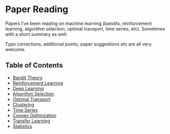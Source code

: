 # Paper Reading
Papers I've been reading on machine learning (bandits, reinforcement learning, algorithm selection, optimal transport, time series, etc). Sometimes with a short summary as well.

Typo corrections, additional points, paper suggestions etc are all very welcome.

## Table of Contents

- [Bandit Theory](https://github.com/xuedong/paper-reading/blob/master/Bandit%20Theory.md)
- [Reinforcement Learning](https://github.com/xuedong/paper-reading/blob/master/Reinforcement%20Learning.md)
- [Deep Learning](https://github.com/xuedong/paper-reading/blob/master/Deep%20Learning.md)
- [Algorithm Selection](https://github.com/xuedong/paper-reading/blob/master/Algorithm%20Selection.md)
- [Optimal Transport](https://github.com/xuedong/paper-reading/blob/master/Optimal%20Transport.md)
- [Clustering](https://github.com/xuedong/paper-reading/blob/master/Clustering.md)
- [Time Series](https://github.com/xuedong/paper-reading/blob/master/Time%20Series.md)
- [Convex Optimization](https://github.com/xuedong/paper-reading/blob/master/Convex%20Optimization.md)
- [Transfer Learning](https://github.com/xuedong/paper-reading/blob/master/Transfer%20Learning.md)
- [Statistics](https://github.com/xuedong/paper-reading/blob/master/Statstics.md)
